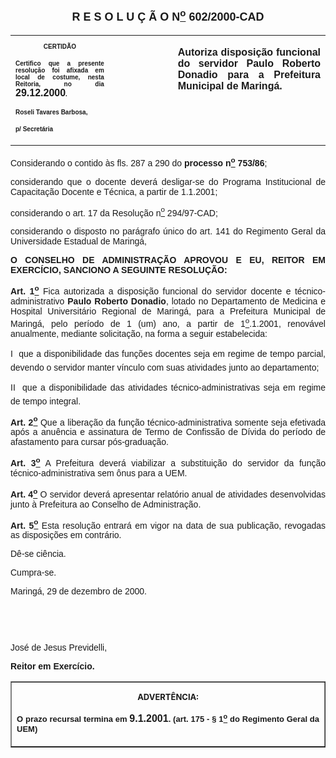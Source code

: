 <BODY>

<B><FONT FACE="Arial" SIZE=4><P ALIGN="CENTER"><A NAME="_Toc445798786"></P>
<P ALIGN="CENTER">R E S O L U &Ccedil; &Atilde; O  N<U><SUP>o</U></SUP>  602/2000-CAD</P>
</B></FONT><FONT FACE="Arial"><P ALIGN="JUSTIFY"></P></FONT>
<TABLE CELLSPACING=0 BORDER=0 CELLPADDING=7 WIDTH=604>
<TR><TD WIDTH="31%" VALIGN="TOP">
<B><FONT FACE="Arial" SIZE=1><P ALIGN="CENTER">CERTID&Atilde;O</P>
<P ALIGN="JUSTIFY">   Certifico que a presente resolu&ccedil;&atilde;o foi afixada em local de costume, nesta Reitoria, no dia </FONT><FONT FACE="Arial">29.12.2000</FONT><FONT FACE="Arial" SIZE=1>.</P>
<P ALIGN="JUSTIFY"></P>
<P ALIGN="JUSTIFY">Roseli Tavares Barbosa,</P>
<P ALIGN="JUSTIFY">p/ Secret&aacute;ria</B></FONT></TD>
<TD WIDTH="20%" VALIGN="TOP">&nbsp;</TD>
<TD WIDTH="48%" VALIGN="TOP">
<B><FONT FACE="Arial"><P ALIGN="JUSTIFY">Autoriza disposi&ccedil;&atilde;o funcional do servidor Paulo Roberto Donadio para a Prefeitura Municipal de Maring&aacute;.</B></FONT></TD>
</TR>
</TABLE>

<FONT FACE="Arial"><P ALIGN="JUSTIFY"></P>
<P ALIGN="JUSTIFY">Considerando o contido &agrave;s fls. 287 a 290 do <B>processo n<U><SUP>o</U></SUP> 753/86</B>;</P>
<P ALIGN="JUSTIFY">considerando que o docente dever&aacute; desligar-se do Programa Institucional de Capacita&ccedil;&atilde;o Docente e T&eacute;cnica, a partir de 1.1.2001;</P>
<P ALIGN="JUSTIFY">considerando o art. 17 da Resolu&ccedil;&atilde;o n<U><SUP>o</U></SUP> 294/97-CAD;</P>
<P ALIGN="JUSTIFY">considerando o disposto no par&aacute;grafo &uacute;nico do art. 141 do Regimento Geral da Universidade Estadual de Maring&aacute;,</P>
<P ALIGN="JUSTIFY"></P>
<B><P ALIGN="JUSTIFY">O CONSELHO DE ADMINISTRA&Ccedil;&Atilde;O APROVOU E EU, REITOR EM EXERC&Iacute;CIO, SANCIONO A SEGUINTE RESOLU&Ccedil;&Atilde;O:</P>
</B><P ALIGN="JUSTIFY"></P>
<B><P ALIGN="JUSTIFY">Art. 1<U><SUP>o</B></U></SUP> Fica autorizada a disposi&ccedil;&atilde;o funcional do servidor docente e t&eacute;cnico-administrativo <B>Paulo Roberto Donadio</B>, lotado no Departamento de Medicina e Hospital Universit&aacute;rio Regional de Maring&aacute;, para a Prefeitura Municipal de Maring&aacute;, pelo per&iacute;odo de 1 (um) ano, a partir de 1<U><SUP>o</U></SUP>.1.2001, renov&aacute;vel anualmente, mediante solicita&ccedil;&atilde;o, na forma a seguir estabelecida:</P>
<P ALIGN="JUSTIFY">I  que a disponibilidade das fun&ccedil;&otilde;es docentes seja em regime de tempo parcial, devendo o servidor manter v&iacute;nculo com suas atividades junto ao departamento;</P>
<P ALIGN="JUSTIFY">II  que a disponibilidade das atividades t&eacute;cnico-administrativas seja em regime de tempo integral.</P>
<B><P ALIGN="JUSTIFY">Art. 2<U><SUP>o</B></U></SUP> Que a libera&ccedil;&atilde;o da fun&ccedil;&atilde;o t&eacute;cnico-administrativa somente seja efetivada ap&oacute;s a anu&ecirc;ncia e assinatura de Termo de Confiss&atilde;o de D&iacute;vida do per&iacute;odo de afastamento para cursar p&oacute;s-gradua&ccedil;&atilde;o.</P>
<B><P ALIGN="JUSTIFY">Art. 3<U><SUP>o</B></U></SUP> A Prefeitura dever&aacute; viabilizar a substitui&ccedil;&atilde;o do servidor da fun&ccedil;&atilde;o t&eacute;cnico-administrativa sem &ocirc;nus para a UEM.</P>
<B><P ALIGN="JUSTIFY">Art. 4<U><SUP>o</B></U></SUP> O servidor dever&aacute; apresentar relat&oacute;rio anual de atividades desenvolvidas junto &agrave; Prefeitura ao Conselho de Administra&ccedil;&atilde;o.</P>
<B><P ALIGN="JUSTIFY">Art. 5<U><SUP>o</B></U></SUP> Esta resolu&ccedil;&atilde;o entrar&aacute; em vigor na data de sua publica&ccedil;&atilde;o, revogadas as disposi&ccedil;&otilde;es em contr&aacute;rio.</P>
<P ALIGN="JUSTIFY">D&ecirc;-se ci&ecirc;ncia.</P>
<P ALIGN="JUSTIFY">&#9;Cumpra-se.</P>
<P ALIGN="JUSTIFY">Maring&aacute;, 29 de dezembro de 2000.</P>
<P ALIGN="JUSTIFY"></P>
<P ALIGN="JUSTIFY">&nbsp;</P>
<P ALIGN="JUSTIFY">&nbsp;</P>
<P>Jos&eacute; de Jesus Previdelli,</P>
<B><P>Reitor em Exerc&iacute;cio.</P></B></FONT>
<TABLE BORDER CELLSPACING=1 CELLPADDING=4 WIDTH=207>
<TR><TD VALIGN="TOP">
<B><FONT SIZE=2><P ALIGN="CENTER">ADVERT&Ecirc;NCIA:</P>
</FONT><FONT FACE="Arial" SIZE=2><P ALIGN="JUSTIFY">O prazo recursal termina em </FONT><FONT FACE="Arial">9.1.2001</FONT><FONT FACE="Arial" SIZE=2>. (art. 175 - § 1<U><SUP>o</U></SUP> do Regimento Geral da UEM)</B></FONT></TD>
</TR>
</TABLE>

<FONT SIZE=2><P></A></P></FONT></BODY>

